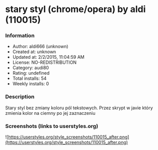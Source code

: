 # stary styl (chrome/opera) by aldi (110015)

### Information
- Author: aldi666 (unknown)
- Created at: unknown
- Updated at: 2/2/2015, 11:04:59 AM
- License: NO-REDISTRIBUTION
- Category: audi80
- Rating: undefined
- Total installs: 54
- Weekly installs: 0


### Description
Stary styl bez zmiany koloru pól tekstowych. Przez skrypt w javie który zmienia kolor na ciemny po jej zaznaczeniu


### Screenshots (links to userstyles.org)
![https://userstyles.org/style_screenshots/110015_after.png](https://userstyles.org/style_screenshots/110015_after.png)


